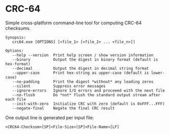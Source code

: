 CRC-64
======

Simple cross-platform command-line tool for computing CRC-64 checksums.

```
Synopsis:
   crc64.exe [OPTIONS] [<file_1> [<file_2> ... <file_n>]]

Options:
   --help --version  Print help screen / show version information
   --binary          Output the digest in binary format (default is hex-format)
   --decimal         Output the digest in decimal string format
   --upper-case      Print hex-string as upper-case (default is lower-case)
   --no-padding      Print the digest *without* any leading zeros
   --silent          Suppress error messages
   --ignore-errors   Ignore I/O errors and proceeed with the next file
   --no-flush        Do *not* flush the standard output stream after each file
   --init-with-zero  Initialize CRC with zero (default is 0xFFF...FFF)
   --negate-final    Negate the final CRC result
```

One output line is generated per input file:
```
<CRC64-Checksum>[SP]<File-Size>[SP]<File-Name>[LF]
```
